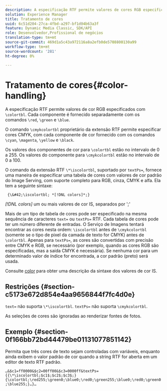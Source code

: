 ```yaml
---
description: A especificação RTF permite valores de cores RGB especificados com &bsol;colortbl. Cada componente é fornecido separadamente com os comandos &bsol;red, &bsol;green e &bsol;blue .
solution: Experience Manager
title: Tratamento de cores
uuid: 6c51d204-27ca-4fbd-a297-bf1d04b63a3f
feature: Dynamic Media Classic, SDK/API
role: Desenvolvedor,Profissional de negócios
translation-type: tm+mt
source-git-commit: 469d1a5c43a972116a8a2efb0de5708800130a99
workflow-type: tm+mt
source-wordcount: '281'
ht-degree: 0%

---
```



# Tratamento de cores{#color-handling}

A especificação RTF permite valores de cor RGB especificados com `\colortbl`. Cada componente é fornecido separadamente com os comandos `\red`, `\green` e `\blue`.

O comando `\cmykcolortbl` proprietário da extensão RTF permite especificar cores CMYK, com cada componente de cor fornecido com os comandos `\cyan`, `\magenta`, `\yellow` e `\black`.

Os valores dos componentes de cor para `\colortbl` estão no intervalo de 0 a 255. Os valores do componente para `\cmykcolortbl` estão no intervalo de 0 a 100.

O comando da extensão RTF `\*\iscolortbl`, suportado por `textPs=`, fornece uma maneira de especificar uma tabela de cores com valores de cor padrão do Image Serving, com suporte completo para RGB, cinza, CMYK e alfa. Ela tem a seguinte sintaxe:

` {\&#42;\iscolortbl; *[!DNL colors]*;}`

*[!DNL colors]* um ou mais valores de cor IS, separados por &#39;;&#39;

Mais de um tipo de tabela de cores pode ser especificado na mesma sequência de caracteres `text=` ou `textPs=` RTF. Cada tabela de cores pode ter um número diferente de entradas. O Serviço de Imagens tentará encontrar as cores nesta ordem: `\iscolortbl` antes de `\cmykcolortbl` (somente se o tipo de pixel da camada de texto for CMYK) antes de `\colortbl`. Apenas para `textPs=`, as cores são convertidas com precisão entre CMYK e RGB, se necessário (por exemplo, quando as cores RGB são especificadas, mas a saída CMYK é necessária). Se nenhuma cor para um determinado valor de índice for encontrada, a cor padrão (preto) será usada.

Consulte [color](/help/aem-is-ir-api/is-api/http-ref/image-serving-api-ref/c-http-protocol-reference/c-data-types/r-is-http-color.md) para obter uma descrição da sintaxe dos valores de cor IS.

## Restrições {#section-c5173e672d854e4aa9656844f7fc4d0e}

`text=` não suporta  `\*\iscolortbl`. `textPs=` não suporta  `\cmykcolortbl`.

As seleções de cores são ignoradas ao renderizar fontes de fotos.

## Exemplo {#section-0f166bb72bd44479be01131077851142}

Permita que três cores de texto sejam controladas com variáveis, enquanto ainda exibem o valor padrão de cor quando a string RTF for aberta em um editor de texto RTF padrão.

`…&$c1=ff0000&$c2=00ff00&$c3=0000ff&textPs={{\*\iscolortbl;$c1$;$c2$;$c3$;}{\colortbl;\red255;\green0;\blue0;\red0;\green255;\blue0;\red0;\green0;\blue255;}…}…`
